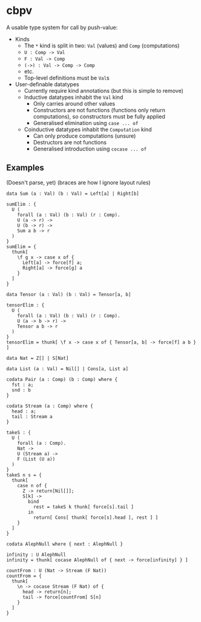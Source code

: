 # cbpv

A usable type system for call by push-value:

* Kinds
  * The `*` kind is split in two: `Val` (values) and `Comp` (computations)
  * `U : Comp -> Val`
  * `F : Val -> Comp`
  * `(->) : Val -> Comp -> Comp`
  * etc.
  * Top-level definitions must be `Val`s
* User-definable datatypes
  * Currently require kind annotations (but this is simple to remove)
  * Inductive datatypes inhabit the `Val` kind
    * Only carries around other values
    * Constructors are not functions (functions only return computations),
      so constructors must be fully applied
    * Generalised elimination using `case ... of`
  * Coinductive datatypes inhabit the `Computation` kind
    * Can only produce computations (unsure)
    * Destructors are not functions
    * Generalised introduction using `cocase ... of`

## Examples

(Doesn't parse, yet) (braces are how I ignore layout rules)

```
data Sum (a : Val) (b : Val) = Left[a] | Right[b]

sumElim : {
  U (
    forall (a : Val) (b : Val) (r : Comp).
    U (a -> r) ->
    U (b -> r) ->
    Sum a b -> r
  )
}
sumElim = {
  thunk[ 
    \f g x -> case x of { 
      Left[a] -> force[f] a; 
      Right[a] -> force[g] a 
    } 
  ]
}

data Tensor (a : Val) (b : Val) = Tensor[a, b]

tensorElim : {
  U (
    forall (a : Val) (b : Val) (r : Comp).
    U (a -> b -> r) ->
    Tensor a b -> r
  )
}
tensorElim = thunk[ \f x -> case x of { Tensor[a, b] -> force[f] a b } ]

data Nat = Z[] | S[Nat]

data List (a : Val) = Nil[] | Cons[a, List a]

codata Pair (a : Comp) (b : Comp) where {
  fst : a;
  snd : b
}

codata Stream (a : Comp) where {
  head : a;
  tail : Stream a
}

takeS : {
  U (
    forall (a : Comp). 
    Nat -> 
    U (Stream a) -> 
    F (List (U a))
  )
}
takeS n s = {
  thunk[
    case n of { 
      Z -> return[Nil[]]; 
      S[k] -> 
        bind 
          rest = takeS k thunk[ force[s].tail ]
        in 
          return[ Cons[ thunk[ force[s].head ], rest ] ]
    }
  ]
}

codata AlephNull where { next : AlephNull }
  
infinity : U AlephNull
infinity = thunk[ cocase AlephNull of { next -> force[infinity] } ]

countFrom : U (Nat -> Stream (F Nat))
countFrom = {
  thunk[
    \n -> cocase Stream (F Nat) of { 
      head -> return[n]; 
      tail -> force[countFrom] S[n]
    }
  ]
}
```
